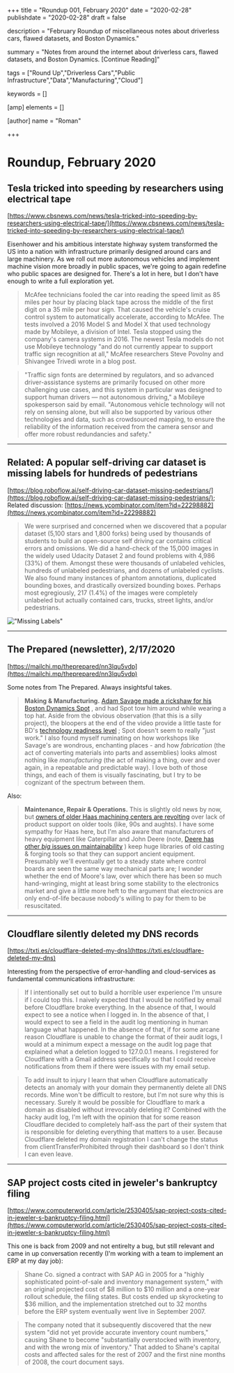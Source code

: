 +++
title = "Roundup 001, February 2020"
date = "2020-02-28"
publishdate = "2020-02-28"
draft = false

description = "February Roundup of miscellaneous notes about driverless cars, flawed datasets, and Boston Dynamics."

summary = "Notes from around the internet about driverless cars, flawed datasets, and Boston Dynamics. [Continue Reading]"

tags = ["Round Up","Driverless Cars","Public Infrastructure","Data","Manufacturing","Cloud"]

keywords = []

[amp]
    elements = []

[author]
    name = "Roman"

+++

# Roundup, February 2020

## Tesla tricked into speeding by researchers using electrical tape
[https://www.cbsnews.com/news/tesla-tricked-into-speeding-by-researchers-using-electrical-tape/](https://www.cbsnews.com/news/tesla-tricked-into-speeding-by-researchers-using-electrical-tape/)

Eisenhower and his ambitious interstate highway system transformed the US into a nation with infrastructure primarily designed around cars and large machinery. As we  roll out more autonomous vehicles and implement machine vision more broadly in public spaces, we're going to again redefine who public spaces are designed for. There's a lot in here, but I don't have enough to write a full exploration yet. 

> McAfee technicians fooled the car into reading the speed limit as 85 miles per hour by placing black tape across the middle of the first digit on a 35 mile per hour sign. That caused the vehicle's cruise control system to automatically accelerate, according to McAfee. The tests involved a 2016 Model S and Model X that used technology made by Mobileye, a division of Intel. Tesla stopped using the company's camera systems in 2016. The newest Tesla models do not use Mobileye technology "and do not currently appear to support traffic sign recognition at all," McAfee researchers Steve Povolny and Shivangee Trivedi wrote in a blog post.

>"Traffic sign fonts are determined by regulators, and so advanced driver-assistance systems are primarily focused on other more challenging use cases, and this system in particular was designed to support human drivers — not autonomous driving," a Mobileye spokesperson said by email. "Autonomous vehicle technology will not rely on sensing alone, but will also be supported by various other technologies and data, such as crowdsourced mapping, to ensure the reliability of the information received from the camera sensor and offer more robust redundancies and safety."

---

## Related: A popular self-driving car dataset is missing labels for hundreds of pedestrians
[https://blog.roboflow.ai/self-driving-car-dataset-missing-pedestrians/](https://blog.roboflow.ai/self-driving-car-dataset-missing-pedestrians/); Related discussion: [https://news.ycombinator.com/item?id=22298882](https://news.ycombinator.com/item?id=22298882)

>We were surprised and concerned when we discovered that a popular dataset (5,100 stars and 1,800 forks) being used by thousands of students to build an open-source self driving car contains critical errors and omissions.
We did a hand-check of the 15,000 images in the widely used Udacity Dataset 2 and found problems with 4,986 (33%) of them. Amongst these were thousands of unlabeled vehicles, hundreds of unlabeled pedestrians, and dozens of unlabeled cyclists. We also found many instances of phantom annotations, duplicated bounding boxes, and drastically oversized bounding boxes.
Perhaps most egregiously, 217 (1.4%) of the images were completely unlabeled but actually contained cars, trucks, street lights, and/or pedestrians.

!["Missing Labels"](https://blog.roboflow.ai/content/images/2020/02/omitted-labels.jpg)

---

## The Prepared (newsletter), 2/17/2020
[https://mailchi.mp/theprepared/nn3lqu5vdp](https://mailchi.mp/theprepared/nn3lqu5vdp)

Some notes from The Prepared. Always insightsful takes.

> **Making & Manufacturing.**
	[Adam Savage made a rickshaw for his Boston Dynamics Spot](https://theprepared.us3.list-manage.com/track/click?u=2e2c86e49a5f6d1fd1ab7ce70&id=0b917a48f4&e=d8caa171eb) , and had Spot tow him around while wearing a top hat. Aside from the obvious observation (that this is a silly project), the bloopers at the end of the video provide a little taste for BD's  [technology readiness level](https://theprepared.us3.list-manage.com/track/click?u=2e2c86e49a5f6d1fd1ab7ce70&id=69ccb56a6a&e=d8caa171eb) ; Spot doesn't seem to really "just work." I also found myself ruminating on how workshops like Savage's are wondrous, enchanting places - and how *fabrication* (the act of converting materials into parts and assemblies) looks almost nothing like *manufacturing* (the act of making a thing, over and over again, in a repeatable and predictable way). I love both of those things, and each of them is visually fascinating, but I try to be cognizant of the spectrum between them.

Also:

> **Maintenance, Repair & Operations.**
	This is slightly old news by now, but [owners of older Haas machining centers are revolting](https://theprepared.us3.list-manage.com/track/click?u=2e2c86e49a5f6d1fd1ab7ce70&id=2d7c7f1de9&e=d8caa171eb)  over lack of product support on older tools (like, 90s and aughts). I have some sympathy for Haas here, but I'm also aware that manufacturers of heavy equipment like Caterpillar and John Deere (note,  [Deere has other *big* issues on maintainability](https://theprepared.us3.list-manage.com/track/click?u=2e2c86e49a5f6d1fd1ab7ce70&id=96935c7d69&e=d8caa171eb) ) keep huge libraries of old casting & forging tools so that they can support ancient equipment. Presumably we'll eventually get to a steady state where control boards are seen the same way mechanical parts are; I wonder whether the end of Moore's law, over which there has been so much hand-wringing, might at least bring some stability to the electronics market and give a little more heft to the argument that electronics are only end-of-life because nobody's willing to pay for them to be resuscitated. 

---

## Cloudflare silently deleted my DNS records
[https://txti.es/cloudflare-deleted-my-dns](https://txti.es/cloudflare-deleted-my-dns)

Interesting from the perspective of error-handling and cloud-services as fundamental communications infrastructure:

> If I intentionally set out to build a horrible user experience I'm unsure if I could top this. I naively expected that I would be notified by email before Cloudflare broke everything. In the absence of that, I would expect to see a notice when I logged in. In the absence of that, I would expect to see a field in the audit log mentioning in human language what happened. In the absence of that, if for some arcane reason Cloudflare is unable to change the format of their audit logs, I would at a minimum expect a message on the audit log page that explained what a deletion logged to 127.0.0.1 means. I registered for Cloudflare with a Gmail address specifically so that I could receive notifications from them if there were issues with my email setup. 

> To add insult to injury I learn that when Cloudflare automatically detects an anomaly with your domain they permanently delete all DNS records. Mine won't be difficult to restore, but I'm not sure why this is necessary. Surely it would be possible for Cloudflare to mark a domain as disabled without irrevocably deleting it? Combined with the hacky audit log, I'm left with the opinion that for some reason Cloudflare decided to completely half-ass the part of their system that is responsible for deleting everything that matters to a user. Because Cloudflare deleted my domain registration I can't change the status from clientTransferProhibited through their dashboard so I don't think I can even leave.

---

## SAP project costs cited in jeweler's bankruptcy filing
[https://www.computerworld.com/article/2530405/sap-project-costs-cited-in-jeweler-s-bankruptcy-filing.html](https://www.computerworld.com/article/2530405/sap-project-costs-cited-in-jeweler-s-bankruptcy-filing.html)

This one is back from 2009 and not entirelty a bug, but still relevant and came in up conversation recently (I'm working with a team to implement an ERP at my day job):

> Shane Co. signed a contract with SAP AG in 2005 for a "highly sophisticated point-of-sale and inventory management system," with an original projected cost of $8 million to $10 million and a one-year rollout schedule, the filing states. But costs ended up skyrocketing to $36 million, and the implementation stretched out to 32 months before the ERP system eventually went live in September 2007.

> The company noted that it subsequently discovered that the new system "did not yet provide accurate inventory count numbers," causing Shane to become "substantially overstocked with inventory, and with the wrong mix of inventory." That added to Shane's capital costs and affected sales for the rest of 2007 and the first nine months of 2008, the court document says.


